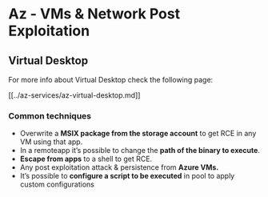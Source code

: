 # Az - VMs & Network Post Exploitation

## Virtual Desktop

For more info about Virtual Desktop check the following page:

[[../az-services/az-virtual-desktop.md]]

### Common techniques

- Overwrite a **MSIX package from the storage account** to get RCE in any VM using that app.
- In a remoteapp it’s possible to change the **path of the binary to execute**.
- **Escape from apps** to a shell to get RCE.
- Any post exploitation attack & persistence from **Azure VMs.**
- It’s possible to **configure a script to be executed** in pool to apply custom configurations

